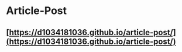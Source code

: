 # Article-Post
## [https://d1034181036.github.io/article-post/](https://d1034181036.github.io/article-post/)
